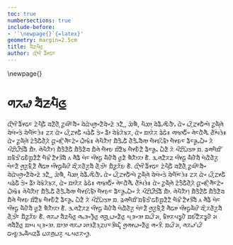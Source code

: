 ```yaml
---
toc: true
numbersections: true
include-before:
- '`\newpage{}`{=latex}'
geometry: margin=2.5cm
title: ᤔᤠᤏᤘᤠᤜ᤻
author: ᤂᤡᤷᤗᤡ ᤕᤠ᤺ᤶᤒᤰ
---
```


\newpage{}

# ᤛᤖᤫᤣ ᤔᤠᤏᤘᤠᤜ᤻

ᤂᤡᤷᤗᤡ ᤕᤠ᤺ᤶᤒᤰ ᤁᤧᤘᤠ᤹ᤒᤠ ᤔᤏᤠᤜᤠ᤹ ᤁᤢᤓᤡ᤺ᤰᤔᤠᤴ ᤔᤧᤂᤧᤵᤛᤢᤴᤏᤠᤔᤧᤴᤏᤧ ᤋᤁᤠᤳ, ᤑᤧᤈᤠ, ᤘᤠᤑᤣ᤹ ᤔᤧᤕᤠᤱᤛᤡᤱᤅᤠᤱ ᤂᤧᤴ ᤐᤡᤳᤁᤶᤒᤠᤸᤗᤧ ᤁᤢᤓᤠ᤹ᤛᤧ ᤔᤧᤗ᤺ᤴᤍᤧ ᤔᤧᤗᤥ᤺ᤰᤋᤧ॥ ᤁᤖ ᤂᤧᤴ ᤐᤡᤳᤁᤶᤒᤠ ᤘᤕᤧᤒᤠ ᤍᤧᤴ ᤕᤥ ᤔᤧᤃᤧᤖᤧᤃᤖ, ᤂᤧᤴ ᤀᤣᤖᤧᤖ ᤕᤧᤒᤧ॥ ᤛᤣᤃᤣᤒᤠ᤺ᤴ ᤛᤧᤰᤂᤠᤛᤠᤱ ᤜᤥ᤺ᤵᤋᤧ॥ ᤂᤧᤴ ᤁᤢᤓᤠ᤹ᤛᤧ ᤁᤧᤍᤠᤒᤠᤜᤠ᤹ᤖᤧ ᤂᤢᤴᤇᤡ᤹ ᤛᤠᤰᤁᤧᤴ ᤐᤥᤃᤧ॥ ᤛᤧᤘᤠᤖᤥ᥅ ᤀᤠᤍᤠᤱᤒᤠ ᤜᤠᤍᤠᤱᤔᤠᤛᤣ ᤗᤠᤶᤎᤡᤱᤃᤥ ᤗᤠᤶᤎᤰ ᤕᤠᤰᤌᤢᤱᤐᤠᤴ ᤖᤧ ᤘᤡᤁᤡᤐᤡᤡᤍᤡᤕᤠ ᤀᤥ. ᤛᤧᤘᤠᤖᤥ᥄ ᤀᤠᤍᤠᤏᤠᤒᤠ ᤀᤠᤍᤠᤏᤠᤔ ᤀᤠᤛᤧ ᤗᤠᤶᤎ ᤀᤡᤏᤠᤃ ᤗᤠᤶᤎᤠᤁᤠ ᤕᤠᤰᤌᤢᤱ ᤐᤠᤏᤠ ᤖᤧ ᤘᤡᤁᤡᤐᤧᤍᤤ ᤀ. ᤕᤛᤗᤠᤀᤡ᤺  ᤀᤃᤠᤍᤡ ᤒᤎᤠᤀᤢᤏᤠᤁᤠ ᤗᤠᤃᤡ ᤁᤠᤶᤋᤡᤔᤠ ᥈ ᤛᤠᤕᤠ ᤗᤧᤰ ᤗᤡᤶᤒᤢ ᤓᤠᤙᤠᤔᤠ ᤜᤢᤏᤠ ᤈᤠᤖᤥᤖᤣ ᤇᤠ. ᤋᤩᤛᤁᤠᤖᤏ ᤗᤡᤶᤒᤢ ᤓᤠᤙᤠᤔᤠ ᤗᤧᤂᤠᤜᤠᤖᤢ ᤗᤧᤰᤏᤠ ᤛᤢᤖᤢᤃᤠᤷᤏᤠ ᤛᤠᤒᤤ ᤗᤡᤶᤒᤢᤓᤠᤙᤡ ᤔᤡᤳᤖᤜᤠᤖᤢᤔᤠ ᤜᤠᤷᤍᤡᤰ ᤀᤠᤏᤢᤖᤨᤎ ᤇᤠ. ᤂᤡᤷᤗᤡ ᤕᤠ᤺ᤶᤒᤰ ᤁᤧᤘᤠ᤹ᤒᤠ ᤔᤏᤠᤜᤠ᤹ ᤁᤢᤓᤡ᤺ᤰᤔᤠᤴ ᤔᤧᤂᤧᤵᤛᤢᤴᤏᤠᤔᤧᤴᤏᤧ ᤋᤁᤠᤳ, ᤑᤧᤈᤠ, ᤘᤠᤑᤣ᤹ ᤔᤧᤕᤠᤱᤛᤡᤱᤅᤠᤱ ᤂᤧᤴ ᤐᤡᤳᤁᤶᤒᤠᤸᤗᤧ ᤁᤢᤓᤠ᤹ᤛᤧ ᤔᤧᤗ᤺ᤴᤍᤧ ᤔᤧᤗᤥ᤺ᤰᤋᤧ॥ ᤁᤖ ᤂᤧᤴ ᤐᤡᤳᤁᤶᤒᤠ ᤘᤕᤧᤒᤠ ᤍᤧᤴ ᤕᤥ ᤔᤧᤃᤧᤖᤧᤃᤖ, ᤂᤧᤴ ᤀᤣᤖᤧᤖ ᤕᤧᤒᤧ॥ ᤛᤣᤃᤣᤒᤠ᤺ᤴ ᤛᤧᤰᤂᤠᤛᤠᤱ ᤜᤥ᤺ᤵᤋᤧ॥ ᤂᤧᤴ ᤁᤢᤓᤠ᤹ᤛᤧ ᤁᤧᤍᤠᤒᤠᤜᤠ᤹ᤖᤧ ᤂᤢᤴᤇᤡ᤹ ᤛᤠᤰᤁᤧᤴ ᤐᤥᤃᤧ॥ ᤛᤧᤘᤠᤖᤥ᥅ ᤀᤠᤍᤠᤱᤒᤠ ᤜᤠᤍᤠᤱᤔᤠᤛᤣ ᤗᤠᤶᤎᤡᤱᤃᤥ ᤗᤠᤶᤎᤰ ᤕᤠᤰᤌᤢᤱᤐᤠᤴ ᤖᤧ ᤘᤡᤁᤡᤐᤡᤡᤍᤡᤕᤠ ᤀᤥ. ᤛᤧᤘᤠᤖᤥ᥄ ᤀᤠᤍᤠᤏᤠᤒᤠ ᤀᤠᤍᤠᤏᤠᤔ ᤀᤠᤛᤧ ᤗᤠᤶᤎ ᤀᤡᤏᤠᤃ ᤗᤠᤶᤎᤠᤁᤠ ᤕᤠᤰᤌᤢᤱ ᤐᤠᤏᤠ ᤖᤧ ᤘᤡᤁᤡᤐᤧᤍᤤ ᤀ. ᤕᤛᤗᤠᤀᤡ᤺ ᤀᤃᤠᤍᤡ ᤒᤎᤠᤀᤢᤏᤠᤁᤠ ᤗᤠᤃᤡ ᤁᤠᤶᤋᤡᤔᤠ ᥈ ᤛᤠᤕᤠ ᤗᤧᤰ ᤗᤡᤶᤒᤢ ᤓᤠᤙᤠᤔᤠ ᤜᤢᤏᤠ ᤈᤠᤖᤥᤖᤣ ᤇᤠ. ᤋᤩᤛᤁᤠᤖᤏ ᤗᤡᤶᤒᤢ ᤓᤠᤙᤠᤔᤠ ᤗᤧᤂᤠᤜᤠᤖᤢ ᤗᤧᤰᤏᤠ ᤛᤢᤖᤢᤃᤠᤷᤏᤠ ᤛᤠᤒᤤ ᤗᤡᤶᤒᤢᤓᤠᤙᤡ ᤔᤡᤳᤖᤜᤠᤖᤢᤔᤠ ᤜᤠᤷᤍᤡᤰ ᤀᤠᤏᤢᤖᤨᤎ ᤇᤠ.  ᤛᤖᤫᤣ ᤔᤠᤏᤘᤠᤜ᤻ ᤛᤫᤋᤴᤋᤪᤠᤜ᤻ ᤛᤔᤢᤳᤐᤴᤏᤠᤜ᤻ ᤘᤷᤋᤴᤋᤣ ᤀᤐᤡ ᤆ, ᤃᤦᤖᤘᤍᤪᤢᤙᤠ ᤀᤎᤡᤁᤠᤖᤍᤪᤢᤙᤠ ᤆ ᤛᤔᤠᤏᤠᤜ᤻ ᤀᤣᤘ ᤘᤷᤋᤴᤋᤣ. ᤀᤣᤋᤣ ᤛᤖᤫᤣ ᤆᤣᤋᤏᤠᤋᤷᤁᤙᤰᤋᤡᤓᤩᤠᤲ ᤛᤢᤛᤶᤐᤴᤏᤠᤜ᤻ ᤛᤴᤋᤡ. ᤀᤐᤡ ᤆ, ᤛᤖᤫᤣ'ᤐᤡ ᤒᤴᤎᤢᤋᤫᤓᤠᤘᤏᤕᤠ ᤐᤖᤛ᤻ᤐᤖᤲ ᤘᤩᤘᤜᤖᤴᤋᤢ. 